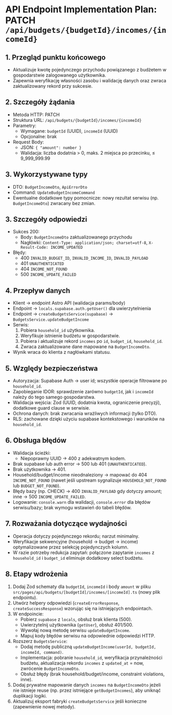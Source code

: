 # API Endpoint Implementation Plan: PATCH `/api/budgets/{budgetId}/incomes/{incomeId}`

## 1. Przegląd punktu końcowego

- Aktualizuje kwotę pojedynczego przychodu powiązanego z budżetem w gospodarstwie zalogowanego użytkownika.
- Zapewnia weryfikację własności zasobu i walidację danych oraz zwraca zaktualizowany rekord przy sukcesie.

## 2. Szczegóły żądania

- Metoda HTTP: PATCH
- Struktura URL: `/api/budgets/{budgetId}/incomes/{incomeId}`
- Parametry:
  - Wymagane: `budgetId` (UUID), `incomeId` (UUID)
  - Opcjonalne: brak
- Request Body:
  - JSON: `{ "amount": number }`
  - Walidacja: liczba dodatnia > 0, maks. 2 miejsca po przecinku, ≤ 9_999_999.99

## 3. Wykorzystywane typy

- DTO: `BudgetIncomeDto`, `ApiErrorDto`
- Command: `UpdateBudgetIncomeCommand`
- Ewentualne dodatkowe typy pomocnicze: nowy rezultat serwisu (np. `BudgetIncomeDto`) zwracany bez zmian.

## 3. Szczegóły odpowiedzi

- Sukces 200:
  - Body: `BudgetIncomeDto` zaktualizowanego przychodu
  - Nagłówki: `Content-Type: application/json; charset=utf-8`, `X-Result-Code: INCOME_UPDATED`
- Błędy:
  - 400 `INVALID_BUDGET_ID`, `INVALID_INCOME_ID`, `INVALID_PAYLOAD`
  - 401 `UNAUTHENTICATED`
  - 404 `INCOME_NOT_FOUND`
  - 500 `INCOME_UPDATE_FAILED`

## 4. Przepływ danych

- Klient → endpoint Astro API (walidacja params/body)
- Endpoint → `locals.supabase.auth.getUser()` dla uwierzytelnienia
- Endpoint → `createBudgetsService(supabase)` → `BudgetsService.updateBudgetIncome`
- Serwis:
  1. Pobiera `household_id` użytkownika.
  2. Weryfikuje istnienie budżetu w gospodarstwie.
  3. Pobiera i aktualizuje rekord `incomes` po `id`, `budget_id`, `household_id`.
  4. Zwraca zaktualizowane dane mapowane na `BudgetIncomeDto`.
- Wynik wraca do klienta z nagłówkami statusu.

## 5. Względy bezpieczeństwa

- Autoryzacja: Supabase Auth -> user id; wszystkie operacje filtrowane po `household_id`.
- Zapobieganie IDOR: sprawdzenie zarówno `budgetId`, jak i `incomeId` należy do tego samego gospodarstwa.
- Walidacja wejścia: Zod (UUID, dodatnia kwota, ograniczenie precyzji), dodatkowe guard clause w serwisie.
- Ochrona danych: brak zwracania wrażliwych informacji (tylko DTO).
- RLS: zachowane dzięki użyciu supabase kontekstowego i warunków na `household_id`.

## 6. Obsługa błędów

- Walidacja ścieżki:
  - Niepoprawny UUID → 400 z adekwatnym kodem.
- Brak supabase lub auth error → 500 lub 401 (`UNAUTHENTICATED`).
- Brak użytkownika → 401.
- Household/budget/income nieodnaleziony → mapować do 404 `INCOME_NOT_FOUND` (nawet jeśli upstream sygnalizuje `HOUSEHOLD_NOT_FOUND` lub `BUDGET_NOT_FOUND`).
- Błędy bazy (np. CHECK) → 400 `INVALID_PAYLOAD` gdy dotyczy amount; inne → 500 `INCOME_UPDATE_FAILED`.
- Logowanie: `console.warn` dla walidacji, `console.error` dla błędów serwisu/bazy; brak wymogu wstawień do tabeli błędów.

## 7. Rozważania dotyczące wydajności

- Operacja dotyczy pojedynczego rekordu; narzut minimalny.
- Weryfikacje sekwencyjne (household → budget → income) optymalizowane przez selekcję pojedynczych kolumn.
- W razie potrzeby redukcja zapytań: połączone zapytanie `incomes` z `household_id` i `budget_id` eliminuje dodatkowy select budżetu.

## 8. Etapy wdrożenia

1. Dodaj Zod schematy dla `budgetId`, `incomeId` i body `amount` w pliku `src/pages/api/budgets/[budgetId]/incomes/[incomeId].ts` (nowy plik endpointu).
2. Utwórz helpery odpowiedzi (`createErrorResponse`, `createSuccessResponse`) wzorując się na istniejących endpointach.
3. W endpoincie:
   - Pobierz `supabase` z `locals`, obsłuż brak klienta (500).
   - Uwierzytelnij użytkownika (`getUser`), obsłuż 401/500.
   - Wywołaj nową metodę serwisu `updateBudgetIncome`.
   - Mapuj kody błędów serwisu na odpowiednie odpowiedzi HTTP.
4. Rozszerz `BudgetsService`:
   - Dodaj metodę publiczną `updateBudgetIncome(userId, budgetId, incomeId, command)`.
   - Implementacja: pobranie `household_id`, weryfikacja przynależności budżetu, aktualizacja rekordu `incomes` z `updated_at` = now, zwrócenie `BudgetIncomeDto`.
   - Obsłuż błędy (brak household/budget/income, constraint violations, inne).
5. Dodaj prywatne mapowanie danych `incomes` na `BudgetIncomeDto` jeżeli nie istnieje reuse (np. przez istniejące `getBudgetIncomes`), aby uniknąć duplikacji logiki.
6. Aktualizuj eksport fabryki `createBudgetsService` jeśli konieczne (zapewnienie nowej metody).
